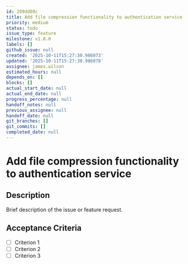 ```yaml
---
id: 289dd89c
title: Add file compression functionality to authentication service
priority: medium
status: todo
issue_type: feature
milestone: v1.8.0
labels: []
github_issue: null
created: '2025-10-11T15:27:30.986073'
updated: '2025-10-11T15:27:30.986078'
assignee: james.wilson
estimated_hours: null
depends_on: []
blocks: []
actual_start_date: null
actual_end_date: null
progress_percentage: null
handoff_notes: null
previous_assignee: null
handoff_date: null
git_branches: []
git_commits: []
completed_date: null
---
```


# Add file compression functionality to authentication service

## Description

Brief description of the issue or feature request.

## Acceptance Criteria

- [ ] Criterion 1
- [ ] Criterion 2
- [ ] Criterion 3
